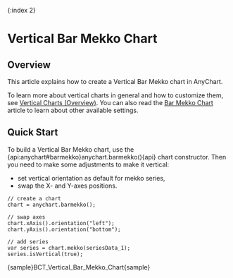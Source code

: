 {:index 2}
# Vertical Bar Mekko Chart

## Overview

This article explains how to create a Vertical Bar Mekko chart in AnyChart.

To learn more about vertical charts in general and how to customize them, see [Vertical Charts (Overview)](Overview). You can also read the [Bar Mekko Chart](../Marimekko_Chart/Bar_Mekko_Chart) article to learn about other available settings.

## Quick Start

To build a Vertical Bar Mekko chart, use the {api:anychart#barmekko}anychart.barmekko(){api} chart constructor. Then you need to make some adjustments to make it vertical:
- set vertical orientation as default for mekko series,
- swap the X- and Y-axes positions.

```
// create a chart
chart = anychart.barmekko();

// swap axes
chart.xAxis().orientation("left");
chart.yAxis().orientation("bottom");    

// add series
var series = chart.mekko(seriesData_1);
series.isVertical(true);
```

{sample}BCT\_Vertical\_Bar\_Mekko\_Chart{sample}